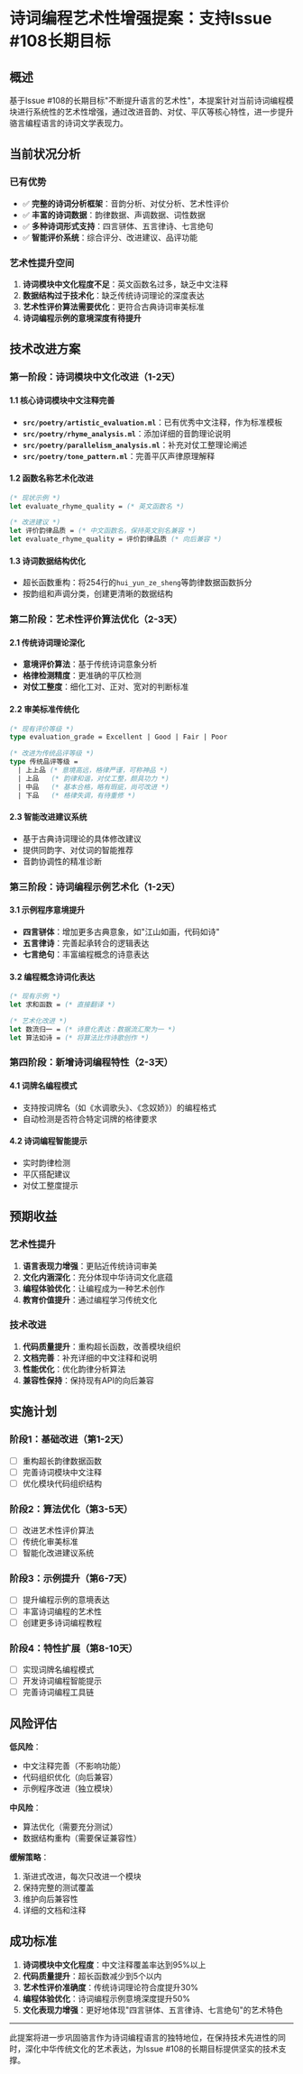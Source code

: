 # 诗词编程艺术性增强提案：支持Issue #108长期目标

## 概述

基于Issue #108的长期目标"不断提升语言的艺术性"，本提案针对当前诗词编程模块进行系统性的艺术性增强，通过改进音韵、对仗、平仄等核心特性，进一步提升骆言编程语言的诗词文学表现力。

## 当前状况分析

### 已有优势
- ✅ **完整的诗词分析框架**：音韵分析、对仗分析、艺术性评价
- ✅ **丰富的诗词数据**：韵律数据、声调数据、词性数据
- ✅ **多种诗词形式支持**：四言骈体、五言律诗、七言绝句
- ✅ **智能评价系统**：综合评分、改进建议、品评功能

### 艺术性提升空间
1. **诗词模块中文化程度不足**：英文函数名过多，缺乏中文注释
2. **数据结构过于技术化**：缺乏传统诗词理论的深度表达
3. **艺术性评价算法需要优化**：更符合古典诗词审美标准
4. **诗词编程示例的意境深度有待提升**

## 技术改进方案

### 第一阶段：诗词模块中文化改进（1-2天）

#### 1.1 核心诗词模块中文注释完善
- **`src/poetry/artistic_evaluation.ml`**：已有优秀中文注释，作为标准模板
- **`src/poetry/rhyme_analysis.ml`**：添加详细的音韵理论说明
- **`src/poetry/parallelism_analysis.ml`**：补充对仗工整理论阐述
- **`src/poetry/tone_pattern.ml`**：完善平仄声律原理解释

#### 1.2 函数名称艺术化改进
```ocaml
(* 现状示例 *)
let evaluate_rhyme_quality = (* 英文函数名 *)

(* 改进建议 *)
let 评价韵律品质 = (* 中文函数名，保持英文别名兼容 *)
let evaluate_rhyme_quality = 评价韵律品质 (* 向后兼容 *)
```

#### 1.3 诗词数据结构优化
- 超长函数重构：将254行的`hui_yun_ze_sheng`等韵律数据函数拆分
- 按韵组和声调分类，创建更清晰的数据结构

### 第二阶段：艺术性评价算法优化（2-3天）

#### 2.1 传统诗词理论深化
- **意境评价算法**：基于传统诗词意象分析
- **格律检测精度**：更准确的平仄检测
- **对仗工整度**：细化工对、正对、宽对的判断标准

#### 2.2 审美标准传统化
```ocaml
(* 现有评价等级 *)
type evaluation_grade = Excellent | Good | Fair | Poor

(* 改进为传统品评等级 *)
type 传统品评等级 = 
  | 上上品 (* 意境高远，格律严谨，可称神品 *)
  | 上品   (* 韵律和谐，对仗工整，颇具功力 *)
  | 中品   (* 基本合格，略有瑕疵，尚可改进 *)
  | 下品   (* 格律失调，有待重修 *)
```

#### 2.3 智能改进建议系统
- 基于古典诗词理论的具体修改建议
- 提供同韵字、对仗词的智能推荐
- 音韵协调性的精准诊断

### 第三阶段：诗词编程示例艺术化（1-2天）

#### 3.1 示例程序意境提升
- **四言骈体**：增加更多古典意象，如"江山如画，代码如诗"
- **五言律诗**：完善起承转合的逻辑表达
- **七言绝句**：丰富编程概念的诗意表达

#### 3.2 编程概念诗词化表达
```ocaml
(* 现有示例 *)
let 求和函数 = (* 直接翻译 *)

(* 艺术化改进 *)
let 数流归一 = (* 诗意化表达：数据流汇聚为一 *)
let 算法如诗 = (* 将算法比作诗歌创作 *)
```

### 第四阶段：新增诗词编程特性（2-3天）

#### 4.1 词牌名编程模式
- 支持按词牌名（如《水调歌头》、《念奴娇》）的编程格式
- 自动检测是否符合特定词牌的格律要求

#### 4.2 诗词编程智能提示
- 实时韵律检测
- 平仄搭配建议
- 对仗工整度提示

## 预期收益

### 艺术性提升
1. **语言表现力增强**：更贴近传统诗词审美
2. **文化内涵深化**：充分体现中华诗词文化底蕴
3. **编程体验优化**：让编程成为一种艺术创作
4. **教育价值提升**：通过编程学习传统文化

### 技术改进
1. **代码质量提升**：重构超长函数，改善模块组织
2. **文档完善**：补充详细的中文注释和说明
3. **性能优化**：优化韵律分析算法
4. **兼容性保持**：保持现有API的向后兼容

## 实施计划

### 阶段1：基础改进（第1-2天）
- [ ] 重构超长韵律数据函数
- [ ] 完善诗词模块中文注释
- [ ] 优化模块代码组织结构

### 阶段2：算法优化（第3-5天）
- [ ] 改进艺术性评价算法
- [ ] 传统化审美标准
- [ ] 智能化改进建议系统

### 阶段3：示例提升（第6-7天）
- [ ] 提升编程示例的意境表达
- [ ] 丰富诗词编程的艺术性
- [ ] 创建更多诗词编程教程

### 阶段4：特性扩展（第8-10天）
- [ ] 实现词牌名编程模式
- [ ] 开发诗词编程智能提示
- [ ] 完善诗词编程工具链

## 风险评估

**低风险**：
- 中文注释完善（不影响功能）
- 代码组织优化（向后兼容）
- 示例程序改进（独立模块）

**中风险**：
- 算法优化（需要充分测试）
- 数据结构重构（需要保证兼容性）

**缓解策略**：
1. 渐进式改进，每次只改进一个模块
2. 保持完整的测试覆盖
3. 维护向后兼容性
4. 详细的文档和注释

## 成功标准

1. **诗词模块中文化程度**：中文注释覆盖率达到95%以上
2. **代码质量提升**：超长函数减少到5个以内
3. **艺术性评价准确度**：传统诗词理论符合度提升30%
4. **编程体验优化**：诗词编程示例意境深度提升50%
5. **文化表现力增强**：更好地体现"四言骈体、五言律诗、七言绝句"的艺术特色

---

此提案将进一步巩固骆言作为诗词编程语言的独特地位，在保持技术先进性的同时，深化中华传统文化的艺术表达，为Issue #108的长期目标提供坚实的技术支撑。